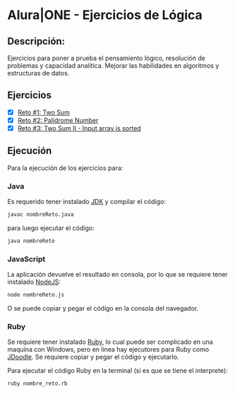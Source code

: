 # Alura|ONE - Ejercicios de Lógica

## Descripción:
Ejercicios para poner a prueba el pensamiento lógico, resolución de problemas y capacidad analítica. Mejorar las habilidades en algoritmos y estructuras de datos.

## Ejercicios
- [x] [Reto #1: Two Sum](./reto01-two-sum/README.md)
- [x] [Reto #2: Palidrome Number](./reto02-palindrome-number/README.md)
- [x] [Reto #3: Two Sum II - Input array is sorted](./reto03-two-sum-II-input-array-is-sorted/README.md)

## Ejecución
Para la ejecución de los ejercicios para:
### Java
Es requerido tener instalado [JDK](https://www.oracle.com/java/technologies/downloads/) y compilar el código:
```bash
javac nombreReto.java
```
para luego ejecutar el código:
```bash
java nombreReto
```

### JavaScript
La aplicación devuelve el resultado en consola, por lo que se requiere tener instalado [NodeJS](https://nodejs.org/en):
```bash
node nombreReto.js
```

O se puede copiar y pegar el código en la consola del navegador.

### Ruby
Se requiere tener instalado [Ruby](https://www.ruby-lang.org/en/), lo cual puede ser complicado en una maquina con Windows, pero en linea hay ejecutores para Ruby como [JDoodle](https://www.jdoodle.com/execute-ruby-online). Se requiere copiar y pegar el código y ejecutarlo.

Para ejecutar el código Ruby en la terminal (si es que se tiene el interprete):
```bash
ruby nombre_reto.rb
```
